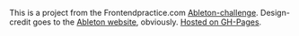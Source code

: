 This is a project from the Frontendpractice.com [Ableton-challenge](https://www.frontendpractice.com/projects/ableton). Design-credit goes to the [Ableton website](https://www.ableton.com/en/about/), obviously.
[Hosted on GH-Pages](https://nielsfechtel.github.io/frontendpractice_abeloni/).
